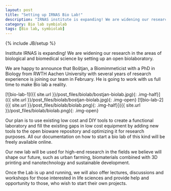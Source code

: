 ```yaml
---
layout: post
title: "Setting up IRNAS Bio Lab!"
description: "IRNAS institute is expanding! We are widening our research in the areas of biological and biomedical science by setting up new facilities with an open/DIY biolaboratory."
category: Bio lab symbiolab
tags: [Bio lab, symbiolab]
---
```

{% include JB/setup %}

Institute IRNAS is expanding! We are widening our research in the areas of biological and biomedical science by setting up an open biolaboratory.

We are happy to announce that Boštjan, a Biomimmeticist with a PhD in Biology from RWTH Aachen University with several years of research experience is joining our team in February. He is going to work with us full time to make Bio lab a reality.

[![bio-lab-1]({{ site.url }}/post_files/biolab/bostjan-biolab.jpg){: .img-half}]({{ site.url }}/post_files/biolab/bostjan-biolab.jpg){: .img-open}
[![bio-lab-2]({{ site.url }}/post_files/biolab/biolab.png){: .img-half}]({{ site.url }}/post_files/biolab/biolab.png){: .img-open}

Our plan is to use existing low cost and DIY tools to create a functional laboratory and fill the existing gaps in low cost equipment by adding new tools to the open bioware repository and optimizing it for research purposes. All our documentation on how to start a bio lab of this kind will be freely available online. 

Our new lab will be used for high-end research in the fields we believe will shape our future, such as urban farming, biomaterials combined with 3D printing and nanotechnology and sustainable development.

Once the Lab is up and running, we will also offer lectures, discussions and workshops for those interested in life sciences and provide help and opportunity to those, who wish to start their own projects.

